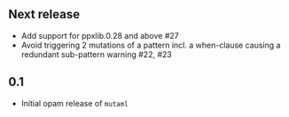 Next release
------------

- Add support for ppxlib.0.28 and above #27
- Avoid triggering 2 mutations of a pattern incl. a when-clause
  causing a redundant sub-pattern warning #22, #23


0.1
---

- Initial opam release of `mutaml`
